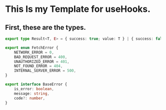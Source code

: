 # This Is my Template for useHooks.
## First, these are the types.
```typescript
export type Result<T, E> = { success: true; value: T } | { success: false; error: E };

export enum FetchError {
    NETWORK_ERROR = 0,
    BAD_REQUEST_ERROR = 400,
    UNAUTHORIZED_ERROR = 401,
    NOT_FOUND_ERROR = 404,
    INTERNAL_SERVER_ERROR = 500,
}

export interface BaseError {
    is_error: boolean,
    message: string,
    code?: number,
}
```
